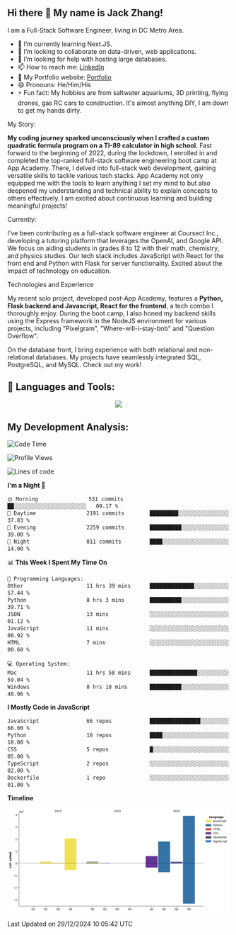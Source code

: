 
## Hi there 👋 My name is Jack Zhang!
I am a Full-Stack Software Engineer, living in DC Metro Area.

* 🌱 I’m currently learning Next.JS.
* 👯 I’m looking to collaborate on data-driven, web applications.
* 🤔 I’m looking for help with hosting large databases.
* 📫 How to reach me: [LinkedIn](https://www.linkedin.com/in/jack-zhang-1ba90929/)
* 🔭 My Portfolio website: [Portfolio](https://www.jackzhang.io)
* 😄 Pronouns: He/Him/His
* ⚡ Fun fact: My hobbies are from saltwater aquariums, 3D printing, flying drones, gas RC cars to construction. It's almost anything DIY, I am down to get my hands dirty.

My Story:

**My coding journey sparked unconsciously when I crafted a custom quadratic formula program on a TI-89 calculator in high school.** Fast forward to the beginning of 2022, during the lockdown, I enrolled in and completed the top-ranked full-stack software engineering boot camp at App Academy. There, I delved into full-stack web development, gaining versatile skills to tackle various tech stacks. App Academy not only equipped me with the tools to learn anything I set my mind to but also deepened my understanding and technical ability to explain concepts to others effectively. I am excited about continuous learning and building meaningful projects!

Currently:

I've been contributing as a full-stack software engineer at Coursect Inc., developing a tutoring platform that leverages the OpenAI, and Google API. We focus on aiding students in grades 8 to 12 with their math, chemistry, and physics studies. Our tech stack includes JavaScript with React for the front end and Python with Flask for server functionality. Excited about the impact of technology on education.

Technologies and Experience

My recent solo project, developed post-App Academy, features a **Python, Flask backend and Javascript, React for the frontend**, a tech combo I thoroughly enjoy. During the boot camp, I also honed my backend skills using the Express framework in the NodeJS environment for various projects, including "Pixelgram",  "Where-will-i-stay-bnb" and "Question Overflow".

On the database front, I bring experience with both relational and non-relational databases. My projects have seamlessly integrated SQL, PostgreSQL, and MySQL. Check out my work!


## 🧰 Languages and Tools:
<p align="center">
  <a href="https://skillicons.dev">
    <img src="https://skillicons.dev/icons?i=js,py,react,redux,html,css,flask,sequelize,express,npm,sqlite,postgres,github,postman,docker,nextjs,tailwind,gcp,ai" />
  </a>
</p>


## My Development Analysis:
<!--START_SECTION:waka-->
![Code Time](http://img.shields.io/badge/Code%20Time-1%2C190%20hrs%2019%20mins-blue)

![Profile Views](http://img.shields.io/badge/Profile%20Views-2-blue)

![Lines of code](https://img.shields.io/badge/From%20Hello%20World%20I%27ve%20Written-87.5%20million%20lines%20of%20code-blue)

**I'm a Night 🦉** 

```text
🌞 Morning                531 commits         ██░░░░░░░░░░░░░░░░░░░░░░░   09.17 % 
🌆 Daytime                2191 commits        █████████░░░░░░░░░░░░░░░░   37.83 % 
🌃 Evening                2259 commits        ██████████░░░░░░░░░░░░░░░   39.00 % 
🌙 Night                  811 commits         ████░░░░░░░░░░░░░░░░░░░░░   14.00 % 
```


📊 **This Week I Spent My Time On** 

```text
💬 Programming Languages: 
Other                    11 hrs 39 mins      ██████████████░░░░░░░░░░░   57.44 % 
Python                   8 hrs 3 mins        ██████████░░░░░░░░░░░░░░░   39.71 % 
JSON                     13 mins             ░░░░░░░░░░░░░░░░░░░░░░░░░   01.12 % 
JavaScript               11 mins             ░░░░░░░░░░░░░░░░░░░░░░░░░   00.92 % 
HTML                     7 mins              ░░░░░░░░░░░░░░░░░░░░░░░░░   00.60 % 

💻 Operating System: 
Mac                      11 hrs 58 mins      ███████████████░░░░░░░░░░   59.04 % 
Windows                  8 hrs 18 mins       ██████████░░░░░░░░░░░░░░░   40.96 % 
```

**I Mostly Code in JavaScript** 

```text
JavaScript               66 repos            ████████████████░░░░░░░░░   66.00 % 
Python                   18 repos            ████░░░░░░░░░░░░░░░░░░░░░   18.00 % 
CSS                      5 repos             █░░░░░░░░░░░░░░░░░░░░░░░░   05.00 % 
TypeScript               2 repos             ░░░░░░░░░░░░░░░░░░░░░░░░░   02.00 % 
Dockerfile               1 repo              ░░░░░░░░░░░░░░░░░░░░░░░░░   01.00 % 
```



**Timeline**

![Lines of Code chart](https://raw.githubusercontent.com/jzhang319/jzhang319/master/assets/bar_graph.png)


 Last Updated on 29/12/2024 10:05:42 UTC
<!--END_SECTION:waka-->
